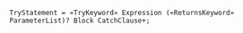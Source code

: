 <!-- This file is generated automatically by infrastructure scripts. Please don't edit by hand. -->

```{ .ebnf .slang-ebnf #TryStatement }
TryStatement = «TryKeyword» Expression («ReturnsKeyword» ParameterList)? Block CatchClause+;
```

